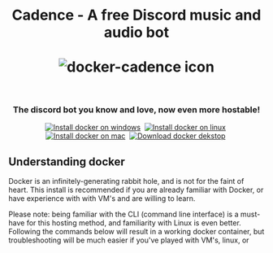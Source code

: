 <h1 align="center">
    <br>
    Cadence - A free Discord music and audio bot
    <br><br>
    <img src="./docker-cadence-128px.png" alt="docker-cadence icon">
    <br><br>
</h1>

<h3 align="center">
    The discord bot you know and love, now even more hostable!
</h3>

<p align="center">
    <a href="https://docs.docker.com/desktop/install/windows-install/">
        <img src="https://img.shields.io/badge/Docker%20on%20windows-0150a2?style=for-the-badge&logo=windows&logoColor=white&labelColor=049cfc" alt="Install docker on windows"></a>&nbsp;
    <a href="https://docs.docker.com/engine/install/">
        <img src="https://img.shields.io/badge/Docker%20on%20linux-0150a2?style=for-the-badge&logo=linux&logoColor=white&labelColor=049cfc" alt="Install docker on linux"></a>&nbsp;
    <a href="https://docs.docker.com/desktop/install/mac-install/">
        <img src="https://img.shields.io/badge/Docker%20on%20macos-0150a2?style=for-the-badge&logo=apple&logoColor=white&labelColor=049cfc" alt="Install docker on mac"></a>&nbsp;
    <a href="https://docs.docker.com/get-docker/">
        <img src="https://img.shields.io/badge/Docker%20Desktop-0150a2?style=for-the-badge&logo=docker&logoColor=white&labelColor=049cfc" alt="Download docker dekstop"></a>&nbsp;
    </a>
</p>

## Understanding docker

Docker is an infinitely-generating rabbit hole, and is not for the faint of heart. This install is recommended if you are already familiar with Docker, or have experience with with VM's and are willing to learn.

Please note: being familiar with the CLI (command line interface) is a must-have for this hosting method, and familiarity with Linux is even better. Following the commands below will result in a working docker container, but troubleshooting will be much easier if you've played with VM's, linux, or 
